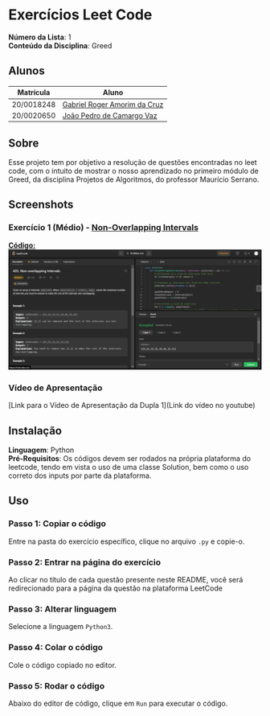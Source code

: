 # Exercícios Leet Code

**Número da Lista**: 1<br>
**Conteúdo da Disciplina**: Greed<br>

## Alunos
|Matrícula | Aluno |
| -- | -- |
| 20/0018248  |  [Gabriel Roger Amorim da Cruz](https://github.com/GabrielRoger07) |
| 20/0020650  |  [João Pedro de Camargo Vaz](https://github.com/JoaoPedro0803) |

## Sobre 
Esse projeto tem por objetivo a resolução de questões encontradas no leet code, com o intuito de mostrar o nosso aprendizado no primeiro módulo de Greed, da disciplina Projetos de Algoritmos, do professor Maurício Serrano.

## Screenshots
### Exercício 1 (Médio) - [Non-Overlapping Intervals](https://leetcode.com/problems/non-overlapping-intervals/description/)
[**Código:**](https://github.com/projeto-de-algoritmos/Greed_Exercicios_LeetCode/blob/master/Non-OverlappingIntervals/nonOverlappingIntervals.py)<br>
![Non-Overlapping Intervals](/assets/NonOverlappingIntervals_Resultado.png)

### Vídeo de Apresentação
[Link para o Vídeo de Apresentação da Dupla 1](Link do vídeo no youtube)

## Instalação 
**Linguagem**: Python<br>
**Pré-Requisitos**: Os códigos devem ser rodados na própria plataforma do leetcode, tendo em vista o uso de uma classe Solution, bem como o uso correto dos inputs por parte da plataforma.

## Uso 
### Passo 1: Copiar o código
Entre na pasta do exercício específico, clique no arquivo `.py` e copie-o.

### Passo 2: Entrar na página do exercício
Ao clicar no título de cada questão presente neste README, você será redirecionado para a página da questão na plataforma LeetCode

### Passo 3: Alterar linguagem 
Selecione a linguagem `Python3`.

### Passo 4: Colar o código
Cole o código copiado no editor.

### Passo 5: Rodar o código
Abaixo do editor de código, clique em `Run` para executar o código.
